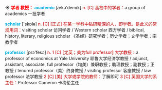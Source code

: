 ☀ <font color="red">**学者 教授：**</font>
<font color="sky blue">**academic**</font> [ækə'demɪk] 
<font color="#c00000">n. [C] 高校中的学者：</font>a group of academics 一批学者

<font color="sky blue">**scholar**</font> ['skɒlə] 
<font color="#c00000">n. [C] [正式] 在某一学科中钻研精深的人，即学者。是此义的常规用词：</font>visiting scholar 访问学者 / Western scholar 西方学者 / biblical, history, literary, religious scholar 《圣经》研究学者；历史学者；文学学者；宗教学者

<font color="sky blue">**professor**</font> [prə'fesə] 
<font color="#c00000">n. 1 [C] [尤英；美为full professor] 大学教授：</font>a professor of economics at Yale University 耶鲁大学经济学教授 / adjunct, assistant, associate, full professor（均美）兼职教授；助理教授；副教授；正教授 / tenured professor（美）终身教授 / visiting professor 客座教授 / law professor 法学教授 <font color="#c00000">2 [C] [美] 大学或学院的教师：</font>了解即可 <font color="#c00000">3 [C] 英国大学的系主任：</font>Professor Cameron 卡梅伦主任

